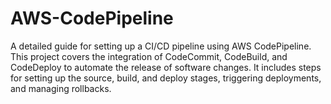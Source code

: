# AWS-CodePipeline
A detailed guide for setting up a CI/CD pipeline using AWS CodePipeline. This project covers the integration of CodeCommit, CodeBuild, and CodeDeploy to automate the release of software changes. It includes steps for setting up the source, build, and deploy stages, triggering deployments, and managing rollbacks.
